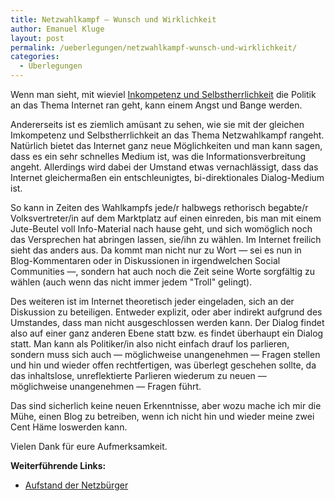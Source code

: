 ```yaml
---
title: Netzwahlkampf — Wunsch und Wirklichkeit
author: Emanuel Kluge
layout: post
permalink: /ueberlegungen/netzwahlkampf-wunsch-und-wirklichkeit/
categories:
  - Überlegungen
---
```


Wenn man sieht, mit wieviel [Inkompetenz und Selbstherrlichkeit](http://www.lawblog.de/index.php/archives/2009/08/02/die-meinungsfreiheit-als-sondermull/) die Politik an das Thema Internet ran geht, kann einem Angst und Bange werden.

Andererseits ist es ziemlich amüsant zu sehen, wie sie mit der gleichen Imkompetenz und Selbstherrlichkeit an das Thema Netzwahlkampf rangeht. Natürlich bietet das Internet ganz neue Möglichkeiten und man kann sagen, dass es ein sehr schnelles Medium ist, was die Informationsverbreitung angeht. Allerdings wird dabei der Umstand etwas vernachlässigt, dass das Internet gleichermaßen ein entschleunigtes, bi-direktionales Dialog-Medium ist.

So kann in Zeiten des Wahlkampfs jede/r halbwegs rethorisch begabte/r Volksvertreter/in auf dem Marktplatz auf einen einreden, bis man mit einem Jute-Beutel voll Info-Material nach hause geht, und sich womöglich noch das Versprechen hat abringen lassen, sie/ihn zu wählen. Im Internet freilich sieht das anders aus. Da kommt man nicht nur zu Wort — sei es nun in Blog-Kommentaren oder in Diskussionen in irgendwelchen Social Communities —, sondern hat auch noch die Zeit seine Worte sorgfältig zu wählen (auch wenn das nicht immer jedem "Troll" gelingt).

Des weiteren ist im Internet theoretisch jeder eingeladen, sich an der Diskussion zu beteiligen. Entweder explizit, oder aber indirekt aufgrund des Umstandes, dass man nicht ausgeschlossen werden kann. Der Dialog findet also auf einer ganz anderen Ebene statt bzw. es findet überhaupt ein Dialog statt. Man kann als Politiker/in also nicht einfach drauf los parlieren, sondern muss sich auch — möglichweise unangenehmen — Fragen stellen und hin und wieder offen rechtfertigen, was überlegt geschehen sollte, da das inhaltslose, unreflektierte Parlieren wiederum zu neuen — möglichweise unangenehmen — Fragen führt.

Das sind sicherlich keine neuen Erkenntnisse, aber wozu mache ich mir die Mühe, einen Blog zu betreiben, wenn ich nicht hin und wieder meine zwei Cent Häme loswerden kann.

Vielen Dank für eure Aufmerksamkeit.

**Weiterführende Links:**

 * [Aufstand der Netzbürger](http://www.spiegel.de/spiegel/0,1518,639993,00.html)

